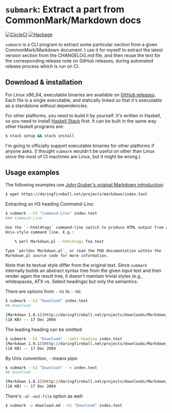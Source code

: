 `submark`: Extract a part from CommonMark/Markdown docs
=======================================================

[![CircleCI][circleci-badge]][circleci]
[![Hackage][hackage-badge]][hackage]

`submark` is a CLI program to extract some particular section from
a given CommonMark/Markdown document.  I use it for myself to extract
the latest version section from the CHANGELOG.md file, and then reuse the text
for the corresponding release note on GitHub releases, during automated release
process which is run on CI.

[circleci-badge]: https://circleci.com/gh/dahlia/submark.svg?style=shield
[circleci]: https://circleci.com/gh/dahlia/submark
[hackage-badge]: https://img.shields.io/hackage/v/submark.svg
[hackage]: https://hackage.haskell.org/package/submark


Download & installation
-----------------------

For Linux x86_64, executable binaries are available on [GitHub releases][].
Each file is a single executable, and statically linked so that it's executable
as a standalone without dependencies.

For other platforms, you need to build it by yourself.  It's written in Haskell,
so you need to install [Haskell Stack][] first.  It can be built in the same
way other Haskell programs are:

~~~~~~~~ bash
$ stack setup && stack install
~~~~~~~~

I'm going to officially support executable binaries for other platforms
if anyone asks.  (I thought `submark` wouldn't be useful on other than Linux
since the most of CI machines are Linux, but it might be wrong.)

[GitHub releases]: https://github.com/dahlia/submark/releases
[Haskell Stack]: https://haskellstack.org/


Usage examples
--------------

The following examples use [John Gruber's original Markdown introduction][1]:

~~~~~~~~ bash
$ wget https://daringfireball.net/projects/markdown/index.text
~~~~~~~~

Extracting an H3 heading *Command-Line*:

~~~~~~~~ bash
$ submark --h3 "Command-Line" index.text
### Command-Line

Use the `--html4tags` command-line switch to produce HTML output from a
Unix-style command line. E.g.:

    % perl Markdown.pl --html4tags foo.text

Type `perldoc Markdown.pl`, or read the POD documentation within the
Markdown.pl source code for more information.
~~~~~~~~

Note that its textual style differ from the original text.
Since ``submark`` internally builds an abstract syntax tree from the given input
text and then render again the result tree, it doesn't maintain trivial styles
(e.g., whitespaces, ATX vs. Setext headings) but only the semantics.

There are options from `--h1` to `--h6`:

~~~~~~~~ bash
$ submark --h2 "Download" index.text
## Download

[Markdown 1.0.1](http://daringfireball.net/projects/downloads/Markdown_1.0.1.zip)
(18 KB) -- 17 Dec 2004
~~~~~~~~

The leading heading can be omitted:

~~~~~~~~ bash
$ submark --h2 "Download" --omit-heading index.text
[Markdown 1.0.1](http://daringfireball.net/projects/downloads/Markdown_1.0.1.zip)
(18 KB) -- 17 Dec 2004
~~~~~~~~

By Unix convention, `-` means pipe: 

~~~~~~~~ bash
$ submark --h2 "Download" - < index.text
## Download

[Markdown 1.0.1](http://daringfireball.net/projects/downloads/Markdown_1.0.1.zip)
(18 KB) -- 17 Dec 2004
~~~~~~~~

There's `-o`/`--out-file` option as well:

~~~~~~~~ bash
$ submark -o download.md --h2 "Download" index.text
~~~~~~~~

[1]: https://daringfireball.net/projects/markdown/index.text
